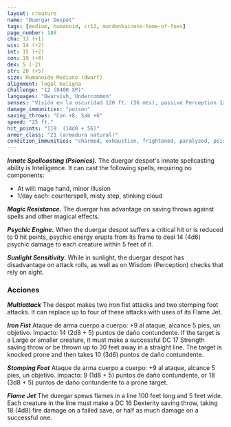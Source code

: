 ```yaml
---
layout: creature
name: "Duergar Despot"
tags: [medium, humanoid, cr12, mordenkainens-tome-of-foes]
page_number: 188
cha: 13 (+1)
wis: 14 (+2)
int: 15 (+2)
con: 19 (+4)
dex: 5 (-2)
str: 20 (+5)
size: Humanoide Mediano (dwarf)
alignment: legal maligna
challenge: "12 (8400 XP)"
languages: "Dwarvish, Undercommon"
senses: "Visión en la oscuridad 120 ft. (36 mts), passive Perception 12"
damage_immunities: "poison"
saving_throws: "Con +8, Sab +6"
speed: "25 ft."
hit_points: "119  (14d8 + 56)"
armor_class: "21 (armadura natural)"
condition_immunities: "charmed, exhaustion, frightened, paralyzed, poisoned"
---
```


***Innate Spellcasting (Psionics).*** The duergar despot's innate spellcasting ability is Intelligence. It can cast the following spells, requiring no components:
* At will: mage hand, minor illusion
* 1/day each: counterspell, misty step, stinking cloud

***Magic Resistance.*** The duergar has advantage on saving throws against spells and other magical effects.

***Psychic Engine.*** When the duergar despot suffers a critical hit or is reduced to 0 hit points, psychic energy erupts from its frame to deal 14 (4d6) psychic damage to each creature within 5 feet of it.

***Sunlight Sensitivity.*** While in sunlight, the duergar despot has disadvantage on attack rolls, as well as on Wisdom (Perception) checks that rely on sight.

### Acciones

***Multiattack*** The despot makes two iron fist attacks and two stomping foot attacks. It can replace up to four of these attacks with uses of its Flame Jet.

***Iron Fist*** Ataque de arma cuerpo a cuerpo: +9 al ataque, alcance 5 pies, un objetivo. Impacto: 14 (2d8 + 5) puntos de daño contundente. If the target is a Large or smaller creature, it must make a successful DC 17 Strength saving throw or be thrown up to 30 feet away in a straight line. The target is knocked prone and then takes 10 (3d6) puntos de daño contundente.

***Stomping Foot*** Ataque de arma cuerpo a cuerpo: +9 al ataque, alcance 5 pies, un objetivo. Impacto: 9 (1d8 + 5) puntos de daño contundente, or 18 (3d8 + 5) puntos de daño contundente to a prone target.

***Flame Jet*** The duergar spews flames in a line 100 feet long and 5 feet wide. Each creature in the line must make a DC 16 Dexterity saving throw, taking 18 (4d8) fire damage on a failed save, or half as much damage on a successful one.